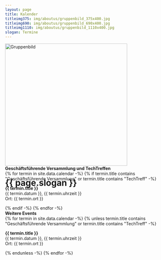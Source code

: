 ```yaml
---
layout: page
title: Kalender
titleimg375: img/aboutus/gruppenbild_375x400.jpg
titleimg690: img/aboutus/gruppenbild_690x400.jpg
titleimg1110: img/aboutus/gruppenbild_1110x400.jpg
slogan: Termine
---
```


<div class="card shadow text-white" style="height: 400px;">
 <img srcset="{{ page.titleimg375 }} 375w, {{page.titleimg690}} 690w, {{page.titleimg1110}} 1110w" sizes="100vw" class="card-img" style="height: 400px; object-fit:cover;" alt="Gruppenbild">
 <div class="card-img-overlay d-flex flex-column">
  <div class="pr-3 d-flex justify-content-end align-self-end mt-auto">
   <h1>{{ page.slogan }}</h1>
  </div>
 </div>
</div>

<section id="paperwork">
  <div class="container-fluid">
    <div class="row">
      <div class="col-lg-6 col-12 p-3">
        <div class="card h-100 w-100 shadow">
          <div class="card-header">
            <strong>Geschäftsführende Versammlung und TechTreffen</strong>
          </div>
          <div class="card-body">
            <div class="align-items-center">
                {% for termin in site.data.calendar -%}
                {% if termin.title contains "Geschäftsführende Versammlung" or termin.title contains "TechTreff" -%}
                <div class="termin" date="{{ termin.datum }}"><p><b>{{ termin.title }}</b><br /> {{ termin.datum }}, {{ termin.uhrzeit }}<br /> Ort: {{ termin.ort }}</p></div>
                {% endif -%}
                {% endfor -%}
            </div>
          </div>
        </div>
      </div>
      <div class="col-lg-6 col-12 p-3">
        <div class="card h-100 w-100 shadow">
          <div class="card-header">
            <strong>Weitere Events</strong>
          </div>
          <div class="card-body">
            <div class="align-items-center">
                {% for termin in site.data.calendar -%}
                {% unless termin.title contains "Geschäftsführende Versammlung" or termin.title contains "TechTreff" -%}
                <div class="termin" date="{{ termin.datum }}"><p><b>{{ termin.title }}</b><br /> {{ termin.datum }}, {{ termin.uhrzeit }}<br /> Ort: {{ termin.ort }}</p></div>
                {% endunless -%}
                {% endfor -%}
            </div>
          </div>
        </div>
      </div>
    </div>
  </div>

<script type="text/javascript">
var termine = document.getElementsByClassName("termin");
var today = new Date();
today.setHours(0,0,0,0);
for (let termin of termine) {
    let date = Date.parse(termin.getAttribute("date"));
    if(date-today < 0) {
        termin.style.display = 'none';
    }
}
</script>

</section>
